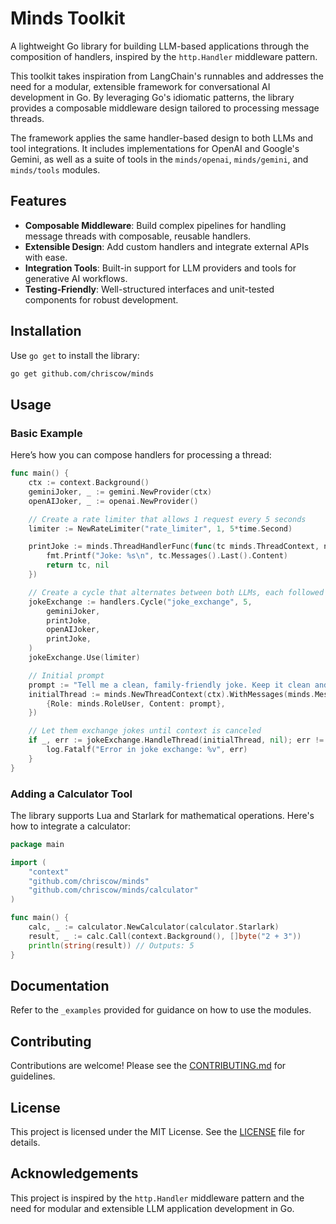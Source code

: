 
# Minds Toolkit

A lightweight Go library for building LLM-based applications through the
composition of handlers, inspired by the `http.Handler` middleware pattern.

This toolkit takes inspiration from LangChain's runnables and addresses the need
for a modular, extensible framework for conversational AI development in Go. By
leveraging Go's idiomatic patterns, the library provides a composable middleware
design tailored to processing message threads.

The framework applies the same handler-based design to both LLMs and tool
integrations. It includes implementations for OpenAI and Google's Gemini, as
well as a suite of tools in the `minds/openai`, `minds/gemini`, and
`minds/tools` modules.

## Features

- **Composable Middleware**: Build complex pipelines for handling message threads with composable, reusable handlers.
- **Extensible Design**: Add custom handlers and integrate external APIs with ease.
- **Integration Tools**: Built-in support for LLM providers and tools for generative AI workflows.
- **Testing-Friendly**: Well-structured interfaces and unit-tested components for robust development.

## Installation

Use `go get` to install the library:

```bash
go get github.com/chriscow/minds
```

## Usage

### Basic Example

Here’s how you can compose handlers for processing a thread:

```go
func main() {
	ctx := context.Background()
	geminiJoker, _ := gemini.NewProvider(ctx)
	openAIJoker, _ := openai.NewProvider()

	// Create a rate limiter that allows 1 request every 5 seconds
	limiter := NewRateLimiter("rate_limiter", 1, 5*time.Second)

	printJoke := minds.ThreadHandlerFunc(func(tc minds.ThreadContext, next minds.ThreadHandler) (minds.ThreadContext, error) {
		fmt.Printf("Joke: %s\n", tc.Messages().Last().Content)
		return tc, nil
	})

	// Create a cycle that alternates between both LLMs, each followed by printing the joke
	jokeExchange := handlers.Cycle("joke_exchange", 5,
		geminiJoker,
		printJoke,
		openAIJoker,
		printJoke,
	)
	jokeExchange.Use(limiter)

	// Initial prompt
	prompt := "Tell me a clean, family-friendly joke. Keep it clean and make me laugh!"
	initialThread := minds.NewThreadContext(ctx).WithMessages(minds.Messages{
		{Role: minds.RoleUser, Content: prompt},
	})

	// Let them exchange jokes until context is canceled
	if _, err := jokeExchange.HandleThread(initialThread, nil); err != nil {
		log.Fatalf("Error in joke exchange: %v", err)
	}
}
```

### Adding a Calculator Tool

The library supports Lua and Starlark for mathematical operations. Here's how to integrate a calculator:

```go
package main

import (
    "context"
    "github.com/chriscow/minds"
    "github.com/chriscow/minds/calculator"
)

func main() {
    calc, _ := calculator.NewCalculator(calculator.Starlark)
    result, _ := calc.Call(context.Background(), []byte("2 + 3"))
    println(string(result)) // Outputs: 5
}
```

## Documentation

Refer to the `_examples` provided for guidance on how to use the modules.

## Contributing

Contributions are welcome! Please see the [CONTRIBUTING.md](CONTRIBUTING.md) for guidelines.

## License

This project is licensed under the MIT License. See the [LICENSE](LICENSE) file for details.

## Acknowledgements

This project is inspired by the `http.Handler` middleware pattern and the need for modular and extensible LLM application development in Go.

